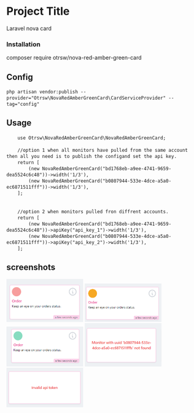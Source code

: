 # Project Title

Laravel nova card

### Installation

composer require otrsw/nova-red-amber-green-card

## Config

    php artisan vendor:publish --provider="Otrsw\NovaRedAmberGreenCard\CardServiceProvider" --tag="config"

## Usage

        use Otrsw\NovaRedAmberGreenCard\NovaRedAmberGreenCard;

        //option 1 when all monitors have pulled from the same account then all you need is to publish the configand set the api key.
        return [
            (new NovaRedAmberGreenCard("bd1768eb-a9ee-4741-9659-dea5524c6c48"))->width('1/3'),
            (new NovaRedAmberGreenCard("b0807944-533e-4dce-a5a0-ec6871511fff"))->width('1/3'),
        ];


        //option 2 when monitors pulled fron diffrent accounts.
        return [
            (new NovaRedAmberGreenCard("bd1768eb-a9ee-4741-9659-dea5524c6c48"))->apiKey("api_key_1")->width('1/3'),
            (new NovaRedAmberGreenCard("b0807944-533e-4dce-a5a0-ec6871511fff"))->apiKey("api_key_2")->width('1/3'),
        ];

## screenshots

<img src="img/red.png" width="200">
<img src="img/amber.png" width="200">
<img src="img/green.png" width="200">
<img src="img/monitor_not_found.png" width="200">
<img src="img/invalid_token.png" width="200">
